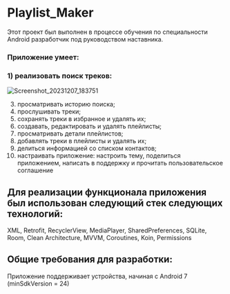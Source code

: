 # Playlist_Maker
Этот проект был выполнен в процессе обучения по специальности Android разработчик под руководством наставника.

### Приложение умеет:

### 1) реализовать поиск треков:
![Screenshot_20231207_183751](https://github.com/yantsabut/Playlist_Maker/assets/118681580/cf67f741-01d2-480f-9fa6-c998d671b783)


   
3) просматривать историю поиска;
4) прослушивать треки;
5) сохранять треки в избранное и удалять их;
6) создавать, редактировать и удалять плейлисты;
7) просматривать детали плейлистов;
8) добавлять треки в плейлисты и удалять их;
9) делиться информацией со списком контактов;
10) настраивать приложение: настроить тему, поделиться приложением, написать в поддержку и прочитать пользовательское соглашение

## Для реализации функционала приложения был использован следующий стек следующих технологий:

XML, Retrofit, RecyclerView, MediaPlayer, SharedPreferences, SQLite, Room, Clean Architecture, MVVM, Coroutines, Koin, Permissions

## Общие требования для разработки:

 Приложение поддерживает устройства, начиная с Android 7 (minSdkVersion = 24)


